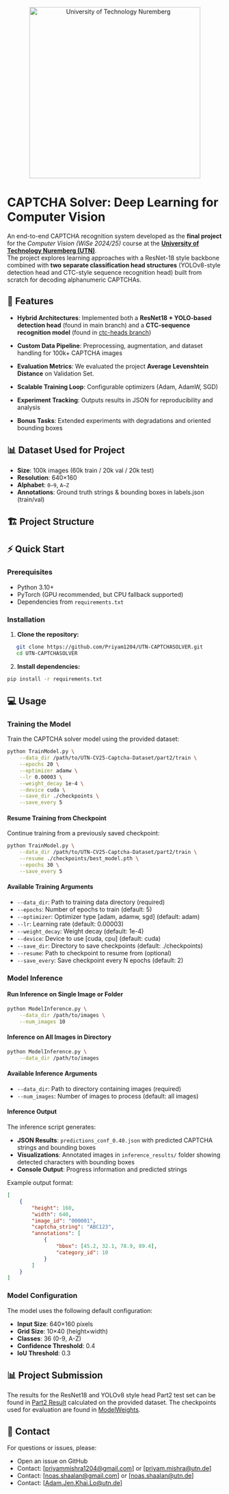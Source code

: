 <div align="center">
  <img src="https://www.strichpunkt-design.de/storage/app/media/work/technische-universitaet-nuernberg-corporate-design-corporate-identity/technische-universitaet-nuernberg-corporate-design-corporate-identity-6-1920x1080__automuted--poster.jpg" alt="University of Technology Nuremberg" width="400"/>
</div>

# CAPTCHA Solver: Deep Learning for Computer Vision

An end-to-end CAPTCHA recognition system developed as the **final project** for the *Computer Vision (WiSe 2024/25)* course at the **[University of Technology Nuremberg (UTN)](https://www.utn.de/)**.  
The project explores learning approaches with a ResNet-18 style backbone combined with **two separate classification head structures** (YOLOv8-style detection head and CTC-style sequence recognition head) built from scratch for decoding alphanumeric CAPTCHAs.

## 🌟 Features

- **Hybrid Architectures**: Implemented both a **ResNet18 + YOLO-based detection head** (found in main branch) and a **CTC-sequence recognition model** (found in [ctc-heads branch](https://github.com/Priyam1204/UTN-CAPTCHASOLVER/tree/ctc-branch))

- **Custom Data Pipeline**: Preprocessing, augmentation, and dataset handling for 100k+ CAPTCHA images
- **Evaluation Metrics**: We evaluated the project **Average Levenshtein Distance** on Validation Set. 
- **Scalable Training Loop**: Configurable optimizers (Adam, AdamW, SGD)
- **Experiment Tracking**: Outputs results in JSON for reproducibility and analysis
- **Bonus Tasks**: Extended experiments with degradations and oriented bounding boxes

## 📊 Dataset Used for Project

- **Size**: 100k images (60k train / 20k val / 20k test)  
- **Resolution**: 640×160  
- **Alphabet**: `0–9`, `A–Z`  
- **Annotations**: Ground truth strings & bounding boxes in labels.json (train/val)  
  

## 🏗️ Project Structure


## ⚡ Quick Start

### Prerequisites
- Python 3.10+
- PyTorch (GPU recommended, but CPU fallback supported)
- Dependencies from `requirements.txt`

### Installation

1. **Clone the repository:**
```bash
   git clone https://github.com/Priyam1204/UTN-CAPTCHASOLVER.git
   cd UTN-CAPTCHASOLVER
```

2. **Install dependencies:**
```bash
pip install -r requirements.txt
```

## 💻 Usage

### Training the Model

Train the CAPTCHA solver model using the provided dataset:

```bash
python TrainModel.py \
    --data_dir /path/to/UTN-CV25-Captcha-Dataset/part2/train \
    --epochs 20 \
    --optimizer adamw \
    --lr 0.00003 \
    --weight_decay 1e-4 \
    --device cuda \
    --save_dir ./checkpoints \
    --save_every 5
```

#### Resume Training from Checkpoint

Continue training from a previously saved checkpoint:

```bash
python TrainModel.py \
    --data_dir /path/to/UTN-CV25-Captcha-Dataset/part2/train \
    --resume ./checkpoints/best_model.pth \
    --epochs 30 \
    --save_every 5
```

#### Available Training Arguments

- `--data_dir`: Path to training data directory (required)
- `--epochs`: Number of epochs to train (default: 5)
- `--optimizer`: Optimizer type [adam, adamw, sgd] (default: adam)
- `--lr`: Learning rate (default: 0.00003)
- `--weight_decay`: Weight decay (default: 1e-4)
- `--device`: Device to use [cuda, cpu] (default: cuda)
- `--save_dir`: Directory to save checkpoints (default: ./checkpoints)
- `--resume`: Path to checkpoint to resume from (optional)
- `--save_every`: Save checkpoint every N epochs (default: 2)

### Model Inference

#### Run Inference on Single Image or Folder

```bash
python ModelInference.py \
    --data_dir /path/to/images \
    --num_images 10
```

#### Inference on All Images in Directory

```bash
python ModelInference.py \
    --data_dir /path/to/images
```

#### Available Inference Arguments

- `--data_dir`: Path to directory containing images (required)
- `--num_images`: Number of images to process (default: all images)

#### Inference Output

The inference script generates:
- **JSON Results**: `predictions_conf_0.40.json` with predicted CAPTCHA strings and bounding boxes
- **Visualizations**: Annotated images in `inference_results/` folder showing detected characters with bounding boxes
- **Console Output**: Progress information and predicted strings

Example output format:
```json
[
    {
        "height": 160,
        "width": 640,
        "image_id": "000001",
        "captcha_string": "ABC123",
        "annotations": [
            {
                "bbox": [45.2, 32.1, 78.9, 89.4],
                "category_id": 10
            }
        ]
    }
]
```

### Model Configuration

The model uses the following default configuration:
- **Input Size**: 640×160 pixels
- **Grid Size**: 10×40 (height×width)
- **Classes**: 36 (0-9, A-Z)
- **Confidence Threshold**: 0.4
- **IoU Threshold**: 0.3

## 📊 Project Submission

The results for the ResNet18 and YOLOv8 style head Part2 test set can be found in [Part2 Result](https://github.com/Priyam1204/UTN-CAPTCHASOLVER/tree/main/Part2%20Result) calculated on the provided dataset. The checkpoints used for evaluation are found in [ModelWeights](https://github.com/Priyam1204/UTN-CAPTCHASOLVER/tree/main/ModelWeights).


## 📧 Contact

For questions or issues, please:
- Open an issue on GitHub
- Contact: [priyammishra1204@gmail.com] or [priyam.mishra@utn.de]
- Contact: [noas.shaalan@gmail.com] or [noas.shaalan@utn.de] 
- Contact: [Adam.Jen.Khai.Lo@utn.de]